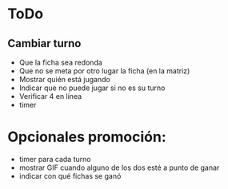 # ToDo

## Cambiar turno
- Que la ficha sea redonda
- Que no se meta por otro lugar la ficha (en la matriz)
- Mostrar quién está jugando
- Indicar que no puede jugar si no es su turno
- Verificar 4 en línea
- timer

# Opcionales promoción:

- timer para cada turno
- mostrar GIF cuando alguno de los dos esté a punto de ganar
- indicar con qué fichas se ganó
